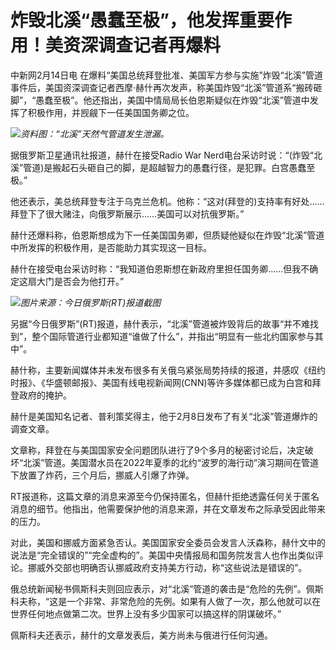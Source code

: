 # 炸毁北溪“愚蠢至极”，他发挥重要作用！美资深调查记者再爆料

中新网2月14日电
在爆料“美国总统拜登批准、美国军方参与实施”炸毁“北溪”管道事件后，美国资深调查记者西摩·赫什再次发声，称美国炸毁“北溪”管道系“搬砖砸脚”，“愚蠢至极”。他还指出，美国中情局局长伯恩斯疑似在炸毁“北溪”管道中发挥了积极作用，并觊觎下一任美国国务卿之位。

![](https://inews.gtimg.com/om_bt/Ogx_Hr3rHITyGTGuCFYtvAryq-1bC6RjoFTBkvzI2Q-XkAA/1000)_资料图：“北溪”天然气管道发生泄漏。_

据俄罗斯卫星通讯社报道，赫什在接受Radio War
Nerd电台采访时说：“(炸毁“北溪”管道)是搬起石头砸自己的脚，是超越智力的愚蠢行径，是犯罪。白宫愚蠢至极。”

他还表示，美总统拜登专注于乌克兰危机。他称：“这对(拜登的)支持率有好处……拜登下了很大赌注，向俄罗斯展示……美国可以对抗俄罗斯。”

赫什还爆料称，伯恩斯想成为下一任美国国务卿，但质疑他疑似在炸毁“北溪”管道中所发挥的积极作用，是否能助力其实现这一目标。

赫什在接受电台采访时称：“我知道伯恩斯想在新政府里担任国务卿……但我不确定这扇大门是否会为他打开。”

![](https://inews.gtimg.com/om_bt/Odqv0X-DYGncs3laKafURLH2fzq3ydRhKrsCttfc0qU4IAA/1000)_图片来源：今日俄罗斯(RT)报道截图_

另据“今日俄罗斯”(RT)报道，赫什表示，“北溪”管道被炸毁背后的故事“并不难找到”，整个国际管道行业都知道“谁做了什么”，并指出“明显有一些北约国家参与其中”。

赫什称，主要新闻媒体并未发布很多有关俄乌紧张局势持续的报道，并感叹《纽约时报》、《华盛顿邮报》、美国有线电视新闻网(CNN)等许多媒体都已成为白宫和拜登政府的掩护。

赫什是美国知名记者、普利策奖得主，他于2月8日发布了有关“北溪”管道爆炸的调查文章。

文章称，拜登在与美国国家安全问题团队进行了9个多月的秘密讨论后，决定破坏“北溪”管道。美国潜水员在2022年夏季的北约“波罗的海行动”演习期间在管道下放置了炸药，三个月后，挪威人引爆了炸弹。

RT报道称，这篇文章的消息来源至今仍保持匿名，但赫什拒绝透露任何关于匿名消息的细节。他指出，他需要保护他的消息来源，并在文章发布之际承受因此带来的压力。

对此，美国和挪威方面紧急否认。美国国家安全委员会发言人沃森称，赫什文中的说法是“完全错误的”“完全虚构的”。美国中央情报局和国务院发言人也作出类似评论。挪威外交部也明确否认挪威政府支持美方行动，称“这些说法是错误的”。

俄总统新闻秘书佩斯科夫则回应表示，对“北溪”管道的袭击是“危险的先例”。佩斯科夫称，“这是一个非常、非常危险的先例。如果有人做了一次，那么他就可以在世界任何地点做第二次。世界上没有多少国家可以搞这样的阴谋破坏。”

佩斯科夫还表示，赫什的文章发表后，美方尚未与俄进行任何沟通。

